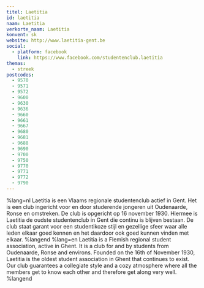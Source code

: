 ```yaml
---
titel: Laetitia
id: laetitia
naam: Laetitia
verkorte_naam: Laetitia
konvent: sk
website: http://www.laetitia-gent.be
social:
  - platform: facebook
    link: https://www.facebook.com/studentenclub.laetitia
themas:
  - streek
postcodes:
  - 9570
  - 9571
  - 9572
  - 9600
  - 9630
  - 9636
  - 9660
  - 9661
  - 9667
  - 9680
  - 9681
  - 9688
  - 9690
  - 9700
  - 9750
  - 9770
  - 9771
  - 9772
  - 9790
---
```


%lang=nl 
Laetitia is een Vlaams regionale studentenclub actief in Gent.
Het is een club ingericht voor en door studerende jongeren uit Oudenaarde, Ronse en omstreken.
De club is opgericht op 16 november 1930. Hiermee is Laetitia de oudste studentenclub in Gent die continu is blijven bestaan.
De club staat garant voor een studentikoze stijl en gezellige sfeer waar alle leden elkaar goed kennen en het daardoor ook goed kunnen vinden met elkaar. 
%langend 
%lang=en 
Laetitia is a Flemish regional student association, active in Ghent. It is a club for and by students from Oudenaarde, Ronse and environs. Founded on the 16th of November 1930, Laetitia is the oldest student association in Ghent that continues to exist. Our club guarantees a collegiate style and a cozy atmosphere where all the members get to know each other and therefore get along very well. 
%langend
